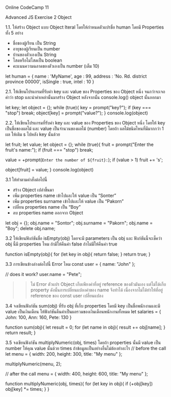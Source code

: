 Online CodeCamp 11

Advanced JS Exercise 2 Object

1.1. ให้สร้าง Object แบบ Object Iteral โดยให้กำหนดตัวแปรชื่อ human โดยมี Properties ทั้ง 5 อย่าง
- ชื่อของผู้เรียน เป็น String
- อายุของผู้เรียนเป็น number
- บ้านของตัวเองเป็น String
- โสดหรือไม่โสดเป็น boolean
- คะแนนความฉลาดของตัวเองเป็น number (เต็ม 10)

let human = {
  name : 'MyName',
  age : 99,
  address : 'No. Rd. district province 00000',
  isSingle : true,
  intel : 10
}

2.1. ให้เขียนโปรแกรมที่รับค่า key และ value ของ Properties ของ Object หนึ่ง จนกว่าจะเจอคำว่า stop และนำค่าเหล่านั้นมาสร้าง Object หลังจากนั้น console.log() object นั้นออกมา
>> 
let key;
let object = {};
while (true){
  key = prompt("key?");
  if (key === "stop") break;
  object[key] = prompt("value?");
}
console.log(object)


2.2. ให้เขียนโปรแกรมที่รับค่า key และ value ของ Properties ของ Object หนึ่ง โดยให้ key เป็นชื่อของผลไม้ และ value เป็นจำนวนของผลไม้ (number) โดยถ้า ผลไม้ชนิดไหนที่มีมากกว่า 1 ผล ให้เติม s ไปหลัง key นั้นด้วย
>>
let fruit;
let value;
let object = {};
while (true){
  fruit = prompt("Enter the fruit's name:");
  if (fruit === "stop") break;

  value = +prompt(`Enter the number of ${fruit}:`);
  if (value > 1) fruit += 's';

  object[fruit] = value;
}
console.log(object)


3.1 ให้ทำตามคำสั่งต่อไปนี้
- สร้าง Object เปล่าขึ้นมา
- เพิ่ม properties name เข้าไปและให้ value เป็น “Sonter”
- เพิ่ม properties surname เข้าไปและให้ value เป็น “Pakorn”
- เปลี่ยน properties name เป็น “Boy”
- ลบ properties name ออกจาก Object

>>
let obj = {};
obj.name = "Sontor";
obj.surname = "Pakorn";
obj.name = "Boy";
delete obj.name;


3.2 ให้เขียนฟังก์ชันชื่อ isEmpty(obj) โดยจะมี parameters เป็น obj และ ฟังก์ชันนี้จะเช็คว่า obj นี้มี properties ไหม ถ้ามีให้คืนค่า false ถ้าไม่มีให้คืนค่า true
>>
function isEmpty(obj){
    for (let key in obj){
        return false;
    }
    return true;
}

3.3 การเขียนข้างล่างต่อไปนี้ Error  ไหม
const user = {
  name: "John"
};

// does it work?
user.name = "Pete";

>> ไม่ Error 
ตัวแปร Object เก็บเพียงค่าที่อยู่ reference ของตัวมันเอง แต่ไม่ได้เก็บ property 
ดังนั้นการเปลี่ยนแปลงค่าของ name จึงทำได้ เนื่องจากไม่ได้ทำให้ที่อยู่ reference ของ const user เปลี่ยนแปลง

3.4 จงเขียนฟังก์ชัน sum(obj) ที่รับ obj ที่เก็บ properties โดยมี key เป็นชื่อพนักงานและมี value เป็นเงินเดือน ให้ฟังก์ชันคืนค่าเป็นผลรวมของเงินเดือนพนักงานทั้งหมด
let salaries = {
  John: 100,
  Ann: 160,
  Pete: 130
}
>>
function sum(obj){
    let result = 0;
    for (let name in obj){
        result += obj[name];
    }
    return result;
}

3.5 จงเขียนฟังก์ชัน multiplyNumeric(obj, times) โดยถ้า properties นั้นมี value เป็น number ให้คุณ value นั้นด้วย times ถ้าข้อมูลเเป็นอย่างอื่นไม่ต้องทำอะไร
// before the call
let menu = {
  width: 200,
  height: 300,
  title: "My menu"
};

multiplyNumeric(menu, 2);

// after the call
menu = {
  width: 400,
  height: 600,
  title: "My menu"
};

>>
function multiplyNumeric(obj, times){
    for (let key in obj){
        if (+obj[key]) obj[key] *= times;
    }
}